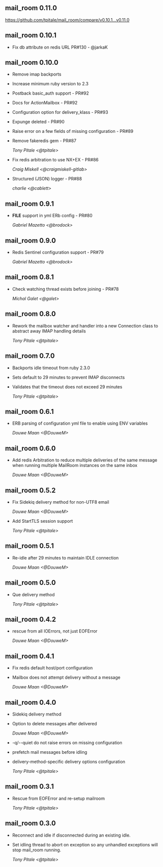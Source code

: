 ## mail_room 0.11.0 ##

https://github.com/tpitale/mail_room/compare/v0.10.1...v0.11.0

## mail_room 0.10.1 ##

* Fix db attribute on redis URL PR#130 - @jarkaK

## mail_room 0.10.0 ##

* Remove imap backports
* Increase minimum ruby version to 2.3
* Postback basic_auth support - PR#92
* Docs for ActionMailbox - PR#92
* Configuration option for delivery_klass - PR#93
* Expunge deleted - PR#90
* Raise error on a few fields of missing configuration - PR#89
* Remove fakeredis gem - PR#87

    *Tony Pitale <@tpitale>*

* Fix redis arbitration to use NX+EX - PR#86

    *Craig Miskell <@craigmiskell-gitlab>*

* Structured (JSON) logger - PR#88

    *charlie <@cablett>*

## mail_room 0.9.1 ##

* __FILE__ support in yml ERb config - PR#80

    *Gabriel Mazetto <@brodock>*

## mail_room 0.9.0 ##

* Redis Sentinel configuration support - PR#79

    *Gabriel Mazetto <@brodock>*

## mail_room 0.8.1 ##

* Check watching thread exists before joining - PR#78

    *Michal Galet <@galet>*

## mail_room 0.8.0 ##

* Rework the mailbox watcher and handler into a new Connection class to abstract away IMAP handling details

    *Tony Pitale <@tpitale>*

## mail_room 0.7.0 ##

* Backports idle timeout from ruby 2.3.0
* Sets default to 29 minutes to prevent IMAP disconnects
* Validates that the timeout does not exceed 29 minutes

    *Tony Pitale <@tpitale>*

## mail_room 0.6.1 ##

* ERB parsing of configuration yml file to enable using ENV variables

    *Douwe Maan <@DouweM>*

## mail_room 0.6.0 ##

* Add redis Arbitration to reduce multiple deliveries of the same message when running multiple MailRoom instances on the same inbox

    *Douwe Maan <@DouweM>*

## mail_room 0.5.2 ##

* Fix Sidekiq delivery method for non-UTF8 email

    *Douwe Maan <@DouweM>*

* Add StartTLS session support

    *Tony Pitale <@tpitale>*

## mail_room 0.5.1 ##

* Re-idle after 29 minutes to maintain IDLE connection

    *Douwe Maan <@DouweM>*

## mail_room 0.5.0 ##

* Que delivery method

    *Tony Pitale <@tpitale>*

## mail_room 0.4.2 ##

* rescue from all IOErrors, not just EOFError

    *Douwe Maan <@DouweM>*

## mail_room 0.4.1 ##

* Fix redis default host/port configuration
* Mailbox does not attempt delivery without a message

    *Douwe Maan <@DouweM>*

## mail_room 0.4.0 ##

* Sidekiq delivery method
* Option to delete messages after delivered

    *Douwe Maan <@DouweM>*

* -q/--quiet do not raise errors on missing configuration
* prefetch mail messages before idling
* delivery-method-specific delivery options configuration

    *Tony Pitale <@tpitale>*

## mail_room 0.3.1 ##

* Rescue from EOFError and re-setup mailroom

    *Tony Pitale <@tpitale>*

## mail_room 0.3.0 ##

*   Reconnect and idle if disconnected during an existing idle.
*   Set idling thread to abort on exception so any unhandled exceptions will stop mail_room running.

    *Tony Pitale <@tpitale>*
